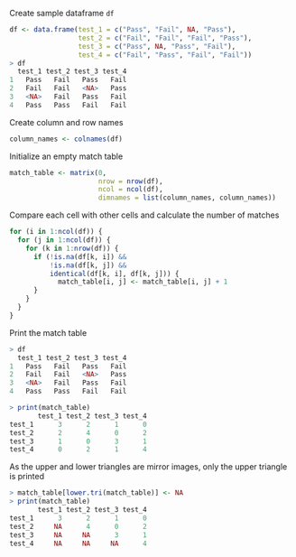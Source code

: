 Create sample dataframe `df`

```R
df <- data.frame(test_1 = c("Pass", "Fail", NA, "Pass"),
                 test_2 = c("Fail", "Fail", "Fail", "Pass"),
                 test_3 = c("Pass", NA, "Pass", "Fail"),
                 test_4 = c("Fail", "Pass", "Fail", "Fail"))
> df
  test_1 test_2 test_3 test_4
1   Pass   Fail   Pass   Fail
2   Fail   Fail   <NA>   Pass
3   <NA>   Fail   Pass   Fail
4   Pass   Pass   Fail   Fail
```

Create column and row names
```R
column_names <- colnames(df)
```

Initialize an empty match table
```R
match_table <- matrix(0,
                      nrow = nrow(df),
                      ncol = ncol(df),
                      dimnames = list(column_names, column_names))
```

Compare each cell with other cells and calculate the number of matches
```R
for (i in 1:ncol(df)) {
  for (j in 1:ncol(df)) {
    for (k in 1:nrow(df)) {
      if (!is.na(df[k, i]) && 
          !is.na(df[k, j]) &&
          identical(df[k, i], df[k, j])) {
            match_table[i, j] <- match_table[i, j] + 1
      }
    }
  }
}
```

Print the match table
```R
> df
  test_1 test_2 test_3 test_4
1   Pass   Fail   Pass   Fail
2   Fail   Fail   <NA>   Pass
3   <NA>   Fail   Pass   Fail
4   Pass   Pass   Fail   Fail

> print(match_table)
       test_1 test_2 test_3 test_4
test_1      3      2      1      0
test_2      2      4      0      2
test_3      1      0      3      1
test_4      0      2      1      4
```

As the upper and lower triangles are mirror images, only the upper triangle is printed
```R
> match_table[lower.tri(match_table)] <- NA
> print(match_table)
       test_1 test_2 test_3 test_4
test_1      3      2      1      0
test_2     NA      4      0      2
test_3     NA     NA      3      1
test_4     NA     NA     NA      4
```
